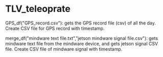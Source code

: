 # TLV_teleoprate
GPS_df("GPS_record.csv"):
gets the GPS record file (csv) of all the day. Create CSV file for GPS record with timestamp.

merge_df("mindware text file.txt","jetson mindware signal file.csv"):
gets mindware text file from the mindware device, and gets jetson signal CSV file. Create CSV file of mindware signal with timestamp.   
